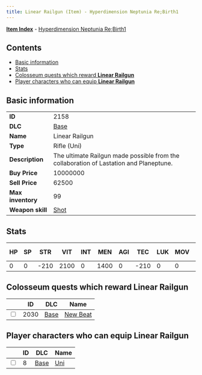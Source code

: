 ```yaml
---
title: Linear Railgun (Item) - Hyperdimension Neptunia Re;Birth1
---
```


[**Item Index**](/neptunia/rb1/item/index.html) - [Hyperdimension Neptunia Re;Birth1](/neptunia/rb1)

## Contents

- [Basic information](#basic-information)
- [Stats](#stats)
- [Colosseum quests which reward **Linear Railgun**](#colosseum-quests-which-reward-linear-railgun)
- [Player characters who can equip **Linear Railgun**](#player-characters-who-can-equip-linear-railgun)
## Basic information

|   |   |
| -- | -- |
| **ID** | 2158 |
| **DLC** | [Base](/neptunia/rb1/dlc/1-base.html) |
| **Name** | Linear Railgun |
| **Type** | Rifle (Uni) |
| **Description** | The ultimate Railgun made possible from the collaboration of Lastation and Planeptune. |
| **Buy Price** | 10000000 |
| **Sell Price** | 62500 |
| **Max inventory** | 99 |
| **Weapon skill** | [Shot](/neptunia/rb1/skill/1-1401-shot.html) |


## Stats

| HP | SP | STR | VIT | INT | MEN | AGI | TEC | LUK | MOV | Fire res. | Ice res. | Wind res. | Lightning res. |
| -- | -- | --- | --- | --- | --- | --- | --- | --- | --- | --------- | -------- | --------- | -------------- |
| 0 | 0 | -210 | 2100 | 0 | 1400 | 0 | -210 | 0 | 0 | 0 | 0 | 0 | 0 |


## Colosseum quests which reward **Linear Railgun**

|    | ID | DLC | Name |
| -- | -- | --- | ---- |
| <input type="checkbox" id="rb1-colosseum-1-2030" class="trackbox" /> | 2030 | [Base](/neptunia/rb1/dlc/1-base.html) | [New Beat](/neptunia/rb1/colosseum/1-2030-new-beat.html) |


## Player characters who can equip **Linear Railgun**

|    | ID | DLC | Name |
| -- | -- | --- | ---- |
| <input type="checkbox" id="rb1-player-1-8" class="trackbox" /> | 8 | [Base](/neptunia/rb1/dlc/1-base.html) | [Uni](/neptunia/rb1/player/1-8-uni.html) |
